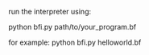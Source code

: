run the interpreter using:

python bfi.py path/to/your_program.bf

for example:
python bfi.py helloworld.bf
